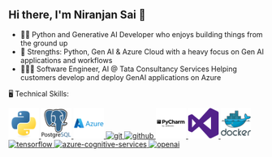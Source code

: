 ## Hi there, I'm Niranjan Sai 👋

  - 👨‍💻 Python and Generative AI Developer who enjoys building things from the ground up
  - 💪 Strengths: Python, Gen AI & Azure Cloud with a heavy focus on Gen AI applications and workflows
  - 👨🏽‍💻 Software Engineer, AI @ Tata Consultancy Services Helping customers develop and deploy GenAI applications on Azure


🖥️ Technical Skills:
<p align="left">
  <!-- Python -->
  <a href="https://www.python.org" target="_blank" rel="noreferrer">
    <img src="https://raw.githubusercontent.com/devicons/devicon/master/icons/python/python-original.svg" alt="python" width="60" height="60"/>
  </a>

  <!-- PostgreSQL -->
  <a href="https://www.postgresql.org/" target="_blank" rel="noreferrer">
    <img src="https://raw.githubusercontent.com/devicons/devicon/master/icons/postgresql/postgresql-original-wordmark.svg" alt="postgresql" width="60" height="60"/>
  </a>

  <!-- Azure -->
  <a href="https://azure.microsoft.com" target="_blank" rel="noreferrer">
    <img src="https://raw.githubusercontent.com/devicons/devicon/master/icons/azure/azure-original-wordmark.svg" alt="azure" width="60" height="60"/>
  </a>

  <!-- Git -->
  <a href="https://git-scm.com/" target="_blank" rel="noreferrer">
    <img src="https://www.vectorlogo.zone/logos/git-scm/git-scm-icon.svg" alt="git" width="60" height="60"/>
  </a>

  <!-- GitHub -->
  <a href="https://www.github.com" target="_blank" rel="noreferrer">
    <img src="https://www.vectorlogo.zone/logos/github/github-icon.svg" alt="github" width="60" height="60"/>
  </a>

  <!-- PyCharm -->
  <a href="https://www.jetbrains.com/pycharm/" target="_blank" rel="noreferrer">
    <img src="https://raw.githubusercontent.com/devicons/devicon/master/icons/pycharm/pycharm-original-wordmark.svg" alt="pycharm" width="60" height="60"/>
  </a>

  <!-- VS Code -->
  <a href="https://code.visualstudio.com/" target="_blank" rel="noreferrer">
    <img src="https://raw.githubusercontent.com/devicons/devicon/master/icons/visualstudio/visualstudio-plain.svg" alt="vscode" width="60" height="60"/>
  </a>

  <!-- Docker -->
  <a href="https://www.docker.com/" target="_blank" rel="noreferrer">
    <img src="https://raw.githubusercontent.com/devicons/devicon/master/icons/docker/docker-original-wordmark.svg" alt="docker" width="60" height="60"/>
  </a>

  <!-- TensorFlow -->
  <a href="https://www.tensorflow.org" target="_blank" rel="noreferrer">
    <img src="https://www.vectorlogo.zone/logos/tensorflow/tensorflow-icon.svg" alt="tensorflow" width="60" height="60"/>
  </a>
  <a href="https://azure.microsoft.com/en-us/products/cognitive-services/" target="_blank" rel="noreferrer">
    <img src="https://www.vectorlogo.zone/logos/microsoft_azure/microsoft_azure-icon.svg" alt="azure-cognitive-services" width="60" height="60"/>
  </a>
  <a href="https://openai.com/" target="_blank" rel="noreferrer">
    <img src="https://upload.wikimedia.org/wikipedia/commons/thumb/6/66/OpenAI_logo_2025_%28symbol%29.svg/800px-OpenAI_logo_2025_%28symbol%29.svg.png" alt="openai" width="60" height="60"/>
  </a>
  
</p>





<!--
**Niranjan719/Niranjan719** is a ✨ _special_ ✨ repository because its `README.md` (this file) appears on your GitHub profile.

Here are some ideas to get you started:

- 🔭 I’m currently working on ...
- 🌱 I’m currently learning ...
- 👯 I’m looking to collaborate on ...
- 🤔 I’m looking for help with ...
- 💬 Ask me about ...
- 📫 How to reach me: ...
- 😄 Pronouns: ...
- ⚡ Fun fact: ...
-->
